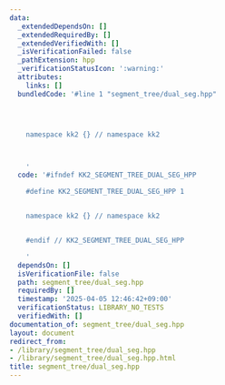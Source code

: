 ```yaml
---
data:
  _extendedDependsOn: []
  _extendedRequiredBy: []
  _extendedVerifiedWith: []
  _isVerificationFailed: false
  _pathExtension: hpp
  _verificationStatusIcon: ':warning:'
  attributes:
    links: []
  bundledCode: '#line 1 "segment_tree/dual_seg.hpp"




    namespace kk2 {} // namespace kk2



    '
  code: '#ifndef KK2_SEGMENT_TREE_DUAL_SEG_HPP

    #define KK2_SEGMENT_TREE_DUAL_SEG_HPP 1


    namespace kk2 {} // namespace kk2


    #endif // KK2_SEGMENT_TREE_DUAL_SEG_HPP

    '
  dependsOn: []
  isVerificationFile: false
  path: segment_tree/dual_seg.hpp
  requiredBy: []
  timestamp: '2025-04-05 12:46:42+09:00'
  verificationStatus: LIBRARY_NO_TESTS
  verifiedWith: []
documentation_of: segment_tree/dual_seg.hpp
layout: document
redirect_from:
- /library/segment_tree/dual_seg.hpp
- /library/segment_tree/dual_seg.hpp.html
title: segment_tree/dual_seg.hpp
---
```

